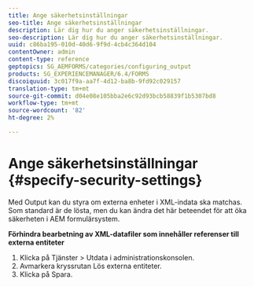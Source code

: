 ```yaml
---
title: Ange säkerhetsinställningar
seo-title: Ange säkerhetsinställningar
description: Lär dig hur du anger säkerhetsinställningar.
seo-description: Lär dig hur du anger säkerhetsinställningar.
uuid: c86ba195-010d-40d6-9f9d-4cb4c364d104
contentOwner: admin
content-type: reference
geptopics: SG_AEMFORMS/categories/configuring_output
products: SG_EXPERIENCEMANAGER/6.4/FORMS
discoiquuid: 3c017f9a-aa7f-4d12-ba8b-9fd92c029157
translation-type: tm+mt
source-git-commit: d04e08e105bba2e6c92d93bcb58839f1b5307bd8
workflow-type: tm+mt
source-wordcount: '82'
ht-degree: 2%

---
```



# Ange säkerhetsinställningar {#specify-security-settings}

Med Output kan du styra om externa enheter i XML-indata ska matchas. Som standard är de lösta, men du kan ändra det här beteendet för att öka säkerheten i AEM formulärsystem.

**Förhindra bearbetning av XML-datafiler som innehåller referenser till externa entiteter**

1. Klicka på Tjänster > Utdata i administrationskonsolen.
1. Avmarkera kryssrutan Lös externa entiteter.
1. Klicka på Spara.

